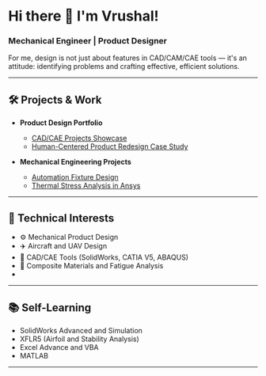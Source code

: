 <h1>Hi there 👋 I'm Vrushal!</h1>
<h3>Mechanical Engineer | Product Designer</h3>

<p>
For me, design is not just about features in CAD/CAM/CAE tools — it's an attitude: identifying problems and crafting effective, efficient solutions.
</p>

---

<h2>🛠️ Projects & Work</h2>

- <b>Product Design Portfolio</b>  
  - [CAD/CAE Projects Showcase](https://github.com/YOUR-USERNAME/CAD-Projects)
  - [Human-Centered Product Redesign Case Study](https://github.com/YOUR-USERNAME/Product-Redesign)

- <b>Mechanical Engineering Projects</b>  
  - [Automation Fixture Design](https://github.com/YOUR-USERNAME/Automation-Fixture)
  - [Thermal Stress Analysis in Ansys](https://github.com/YOUR-USERNAME/Thermal-Analysis)

---

<h2>🎯 Technical Interests</h2>

- ⚙️ Mechanical Product Design 
- ✈️ Aircraft and UAV Design  
- 🧰 CAD/CAE Tools (SolidWorks, CATIA V5, ABAQUS)  
- 🧵 Composite Materials and Fatigue Analysis
- 

---

<h2>📚 Self-Learning</h2>

- SolidWorks Advanced and Simulation
- XFLR5 (Airfoil and Stability Analysis)
- Excel Advance and VBA
- MATLAB

---
<!--
<h2>📫 Let's Connect</h2>

[<img align="left" alt="LinkedIn" width="24px" src="https://cdn.jsdelivr.net/npm/simple-icons@v3/icons/linkedin.svg" />][linkedin]

<br/>

[linkedin]: https://www.linkedin.com/in/vrushal-modake-486a2b206/  

<!--
**vrushal123/vrushal123** is a ✨ _special_ ✨ repository because its `README.md` (this file) appears on your GitHub profile.
-->
